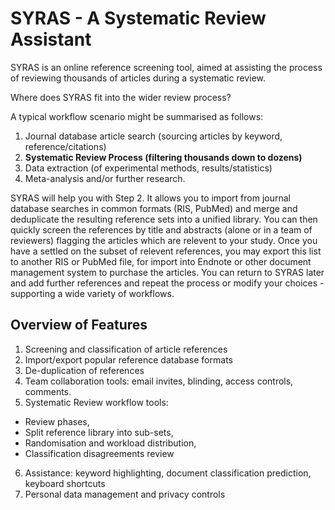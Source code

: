 # SYRAS - A Systematic Review Assistant

SYRAS is an online reference screening tool, aimed at assisting the process of reviewing thousands of articles during a systematic review. 

Where does SYRAS fit into the wider review process?

A typical workflow scenario might be summarised as follows:

1. Journal database article search (sourcing articles by keyword, reference/citations)
2. **Systematic Review Process (filtering thousands down to dozens)**
3. Data extraction (of experimental methods, results/statistics)
4. Meta-analysis and/or further research.

SYRAS will help you with Step 2. It allows you to import from journal database searches in common formats (RIS, PubMed) and merge and deduplicate the resulting reference sets into a unified library. You can then quickly screen the references by title and abstracts (alone or in a team of reviewers) flagging the articles which are relevent to your study. Once you have a settled on the subset of relevent references, you may export this list to another RIS or PubMed file, for import into Endnote or other document management system to purchase the articles. You can return to SYRAS later and add further references and repeat the process or modify your choices - supporting a wide variety of workflows.

## Overview of Features

1. Screening and classification of article references
2. Import/export popular reference database formats
3. De-duplication of references
4. Team collaboration tools: email invites, blinding, access controls, comments.
5. Systematic Review workflow tools: 
  * Review phases,
  * Split reference library into sub-sets, 
  * Randomisation and workload distribution,
  * Classification disagreements review
6. Assistance: keyword highlighting, document classification prediction, keyboard shortcuts
7. Personal data management and privacy controls

    

